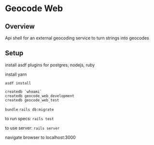 # Geocode Web

## Overview
Api shell for an external geocoding service to turn strings into geocodes

## Setup
install asdf plugins for postgres, nodejs, ruby

install yarn

`asdf install`

```
createdb `whoami`
createdb geocode_web_development
createdb geocode_web_test
```

`bundle`
`rails db:migrate`

to run specs:
`rails test`

to use server:
`rails server`

navigate browser to localhost:3000

